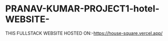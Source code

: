 # PRANAV-KUMAR-PROJECT1-hotel-WEBSITE-
THIS FULLSTACK WEBSITE HOSTED ON:-https://house-square.vercel.app/
